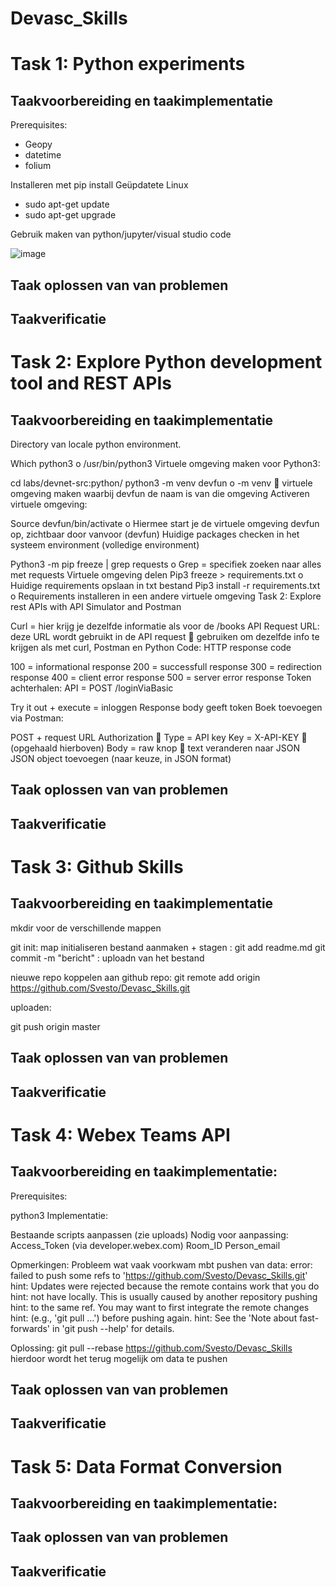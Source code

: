 # Devasc_Skills

# Task 1: Python experiments
## Taakvoorbereiding en taakimplementatie
Prerequisites:
* Geopy
* datetime
* folium

Installeren met pip install 
Geüpdatete Linux
* sudo apt-get update
* sudo apt-get upgrade

Gebruik maken van python/jupyter/visual studio code

![image](https://user-images.githubusercontent.com/99889045/166420214-8cfabd26-e97f-4655-bb5e-f3080bb3918d.png)


## Taak oplossen van van problemen
## Taakverificatie
# Task 2: Explore Python development tool and REST APIs
## Taakvoorbereiding en taakimplementatie
Directory van locale python environment.

Which python3 o /usr/bin/python3
Virtuele omgeving maken voor Python3:

cd labs/devnet-src:python/
python3 -m venv devfun o -m venv  virtuele omgeving maken waarbij devfun de naam is van die omgeving
Activeren virtuele omgeving:

Source devfun/bin/activate o Hiermee start je de virtuele omgeving devfun op, zichtbaar door vanvoor (devfun)
Huidige packages checken in het systeem environment (volledige environment)

Python3 -m pip freeze | grep requests o Grep = specifiek zoeken naar alles met requests Virtuele omgeving delen
Pip3 freeze > requirements.txt o Huidige requirements opslaan in txt bestand
Pip3 install -r requirements.txt o Requirements installeren in een andere virtuele omgeving
Task 2: Explore rest APIs with API Simulator and Postman

Curl = hier krijg je dezelfde informatie als voor de /books API Request URL: deze URL wordt gebruikt in de API request  gebruiken om dezelfde info te krijgen als met curl, Postman en Python Code: HTTP response code

100 = informational response
200 = successfull response
300 = redirection response
400 = client error response
500 = server error response
Token achterhalen: API = POST /loginViaBasic

Try it out + execute = inloggen
Response body geeft token
Boek toevoegen via Postman:

POST + request URL
Authorization  Type = API key
Key = X-API-KEY  (opgehaald hierboven)
Body = raw knop  text veranderen naar JSON
JSON object toevoegen (naar keuze, in JSON format)

## Taak oplossen van van problemen
## Taakverificatie

# Task 3: Github Skills
## Taakvoorbereiding en taakimplementatie
mkdir voor de verschillende mappen

git init: map initialiseren bestand aanmaken + stagen : git add readme.md git commit -m "bericht" : uploadn van het bestand

nieuwe repo koppelen aan github repo: git remote add origin https://github.com/Svesto/Devasc_Skills.git

uploaden:

git push origin master
## Taak oplossen van van problemen
## Taakverificatie

# Task 4: Webex Teams API

## Taakvoorbereiding en taakimplementatie: 
Prerequisites:

python3
Implementatie:

Bestaande scripts aanpassen (zie uploads) Nodig voor aanpassing:
Access_Token (via developer.webex.com)
Room_ID
Person_email


Opmerkingen: 
Probleem wat vaak voorkwam mbt pushen van data: 
error: failed to push some refs to 'https://github.com/Svesto/Devasc_Skills.git'
hint: Updates were rejected because the remote contains work that you do
hint: not have locally. This is usually caused by another repository pushing
hint: to the same ref. You may want to first integrate the remote changes
hint: (e.g., 'git pull ...') before pushing again.
hint: See the 'Note about fast-forwards' in 'git push --help' for details.

Oplossing: 
git pull --rebase https://github.com/Svesto/Devasc_Skills
hierdoor wordt het terug mogelijk om data te pushen

## Taak oplossen van van problemen
## Taakverificatie

# Task 5: Data Format Conversion
## Taakvoorbereiding en taakimplementatie:
## Taak oplossen van van problemen
## Taakverificatie

